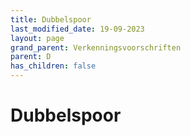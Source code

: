 ```yaml
---
title: Dubbelspoor
last_modified_date: 19-09-2023
layout: page
grand_parent: Verkenningsvoorschriften
parent: D
has_children: false
---
```


Dubbelspoor
===========

